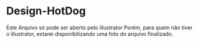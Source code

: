 # Design-HotDog

Este Arquivo só pode ser aberto pelo illustrator
Porém, para quem não tiver o illustrator, estarei disponibilizando uma foto do arquivo finalizado.
